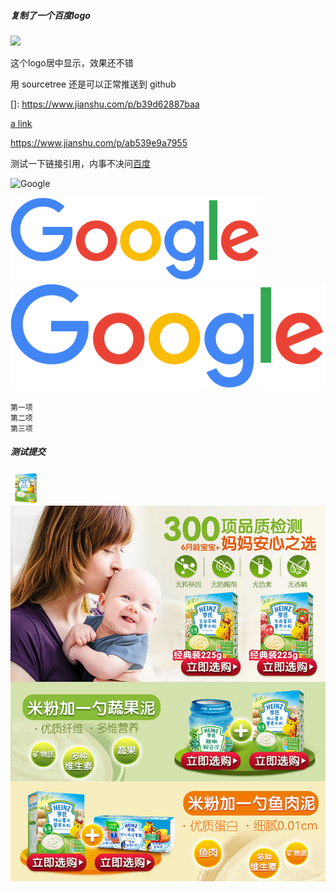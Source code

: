 ##### 复制了一个百度logo

<img width='300' src='https://tva1.sinaimg.cn/large/006tNbRwly1garejx5yt2j30f0076dg4.jpg'/>

这个logo居中显示，效果还不错

用 sourcetree 还是可以正常推送到 github



[]: https://www.jianshu.com/p/b39d62887baa

[a link](https://www.jianshu.com/p/ab539e9a7955)

<https://www.jianshu.com/p/ab539e9a7955>



测试一下链接引用，内事不决问[百度][baidu]

![Google](https://www.google.com/images/branding/googlelogo/2x/googlelogo_color_272x92dp.png)

[baidu]: http://baidu.com	"百度"
<img width='400' src='assets/googlelogo_color_272x92dp.png'/>
![Google](assets/googlelogo_color_272x92dp.png)

```
第一项
第二项
第三项
```

##### 测试提交

![small_1](assets/small_1-8636737.jpg)
![detail](assets/detail_1.jpg)